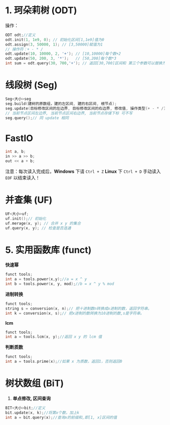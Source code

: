 # 1. 珂朵莉树 (ODT)
操作：
```cpp
ODT odt;//定义
odt.init(1, 1e9, 0); // 初始化区间[1,1e9]值为0
odt.assign(3, 50000, 1); // [3,50000]赋值为1
// 操作符：+ - * /
odt.update(10, 10000, 2, '+'); // [10,10000]每个数+2
odt.update(50, 200, 3, '*');   // [50,200]每个数*3
int sum = odt.query(30, 700,'+'); // 返回[30,700]区间和 第三个参数可以替换为四则运算符(+ - * /)
```
# 线段树 (Seg)
```cpp
Seg<大小>seg
seg.build(建树的原数组，建的左区间, 建的右区间, 根节点);
seg.update(目标修改区间的左边界, 目标修改区间的右边界, 修改值, 操作类型(+ - * /), 当前节点区间左边界, 当前节点区间右边界, 当前节点存储下标);
// 当前节点区间左边界, 当前节点区间右边界, 当前节点存储下标 可不写
seg.query();// 同 update 相同
```
# FastIO
```cpp
int a, b;
in >> a >> b;
out << a + b;
```
注意：每次读入完成后，**Windows** 下请 `Ctrl + Z` **Linux** 下 `Ctrl + D` 手动读入 `EOF` 以结束读入！
# 并查集 (UF)
```cpp
UF<大小>uf;
uf.init();// 初始化
uf.merage(x, y); // 合并 x y 的集合
uf.query(x, y); // 检查是否连通
```
# 5. 实用函数库 (funct)
**快速幂**
```cpp
funct tools;
int a = tools.power(x,y);//a = x ^ y
int b = tools.power(x, y, mod);//b = x ^ y % mod
```
**进制转换**
```cpp
funct tools;
string s = conversion(x, n);// 把十进制数n转换成x进制的数，返回字符串。
int k = conversion(x, s);// 把x进制的数转换为10进制的数,s是字符串。
```
**lcm**
```cpp
funct tools;
int a = tools.lcm(x, y);//返回 x y 的 lcm 值
```
**判断质数**
```cpp
funct tools;
int a = tools.prime(x);//如果 x 为质数，返回1，否则返回0
```
# 树状数组 (BiT)
1. **单点修改, 区间查询**
```cpp
BIT<大小>bit;//定义
bit.update(x, k);//将第x个数，加上k
int a = bit.query(x);//查询x的前缀和,即[1, x]区间的值
```